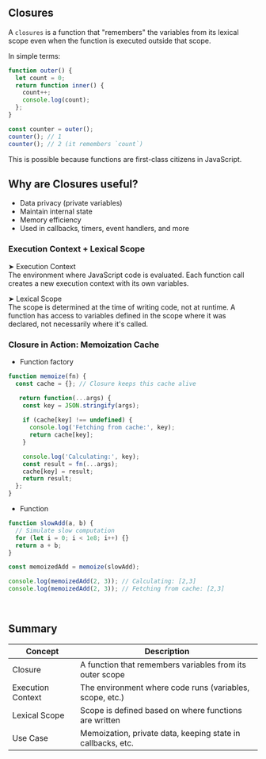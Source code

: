 ## Closures

A `closures` is a function that "remembers" the variables from its lexical scope even when the function is executed outside that scope.

In simple terms: 
```javascript
function outer() {
  let count = 0;
  return function inner() {
    count++;
    console.log(count);
  };
}

const counter = outer();
counter(); // 1
counter(); // 2 (it remembers `count`)

```
This is possible because functions are first-class citizens in JavaScript.


## Why are Closures useful?
- Data privacy (private variables)
- Maintain internal state
- Memory efficiency
- Used in callbacks, timers, event handlers, and more


### Execution Context + Lexical Scope
➤ Execution Context <br/>
The environment where JavaScript code is evaluated. Each function call creates a new execution context with its own variables.

➤ Lexical Scope <br/>
The scope is determined at the time of writing code, not at runtime.
A function has access to variables defined in the scope where it was declared, not necessarily where it's called.

### Closure in Action: Memoization Cache


- Function factory
```javascript
function memoize(fn) {
  const cache = {}; // Closure keeps this cache alive

   return function(...args) {
    const key = JSON.stringify(args);
    
    if (cache[key] !== undefined) {
      console.log('Fetching from cache:', key);
      return cache[key];
    }

    console.log('Calculating:', key);
    const result = fn(...args);
    cache[key] = result;
    return result;
  };
}
```

- Function
```javascript
function slowAdd(a, b) {
  // Simulate slow computation
  for (let i = 0; i < 1e8; i++) {}
  return a + b;
}

const memoizedAdd = memoize(slowAdd);

console.log(memoizedAdd(2, 3)); // Calculating: [2,3]
console.log(memoizedAdd(2, 3)); // Fetching from cache: [2,3]
```

<br/>


## Summary
| Concept | Description |
|---|---|
| Closure | A function that remembers variables from its outer scope
| Execution Context | The environment where code runs (variables, scope, etc.)
| Lexical Scope | Scope is defined based on where functions are written
| Use Case | Memoization, private data, keeping state in callbacks, etc.